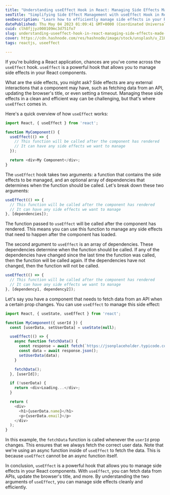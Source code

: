 ```yaml
---
title: "Understanding useEffect Hook in React: Managing Side Effects Made Simple"
seoTitle: "Simplifying Side Effect Management with useEffect Hook in React"
seoDescription: "Learn how to efficiently manage side effects in your React components using the useEffect hook. Simplify your code and improve performance."
datePublished: Thu May 04 2023 01:09:41 GMT+0000 (Coordinated Universal Time)
cuid: clh8fjjyz000109mc3d751fo7
slug: understanding-useeffect-hook-in-react-managing-side-effects-made-simple
cover: https://cdn.hashnode.com/res/hashnode/image/stock/unsplash/u_Z1U7cKqnw/upload/6d32a2443fcb0dcd99cb01b4f89733d7.jpeg
tags: reactjs, useeffect

---
```


If you're building a React application, chances are you've come across the `useEffect` hook. `useEffect` is a powerful hook that allows you to manage side effects in your React components.

What are the side effects, you might ask? Side effects are any external interactions that a component may have, such as fetching data from an API, updating the browser's title, or even setting a timeout. Managing these side effects in a clean and efficient way can be challenging, but that's where `useEffect` comes in.

Here's a quick overview of how `useEffect` works:

```javascript
import React, { useEffect } from 'react';

function MyComponent() {
  useEffect(() => {
    // This function will be called after the component has rendered
    // It can have any side effects we want to manage
  });

  return <div>My Component</div>;
}
```

The `useEffect` hook takes two arguments: a function that contains the side effects to be managed, and an optional array of dependencies that determines when the function should be called. Let's break down these two arguments:

```javascript
useEffect(() => {
  // This function will be called after the component has rendered
  // It can have any side effects we want to manage
}, [dependencies]);
```

The function passed to `useEffect` will be called after the component has rendered. This means you can use this function to manage any side effects that need to happen after the component has loaded.

The second argument to `useEffect` is an array of dependencies. These dependencies determine when the function should be called. If any of the dependencies have changed since the last time the function was called, then the function will be called again. If the dependencies have not changed, then the function will not be called.

```javascript
useEffect(() => {
  // This function will be called after the component has rendered
  // It can have any side effects we want to manage
}, [dependency1, dependency2]);
```

Let's say you have a component that needs to fetch data from an API when a certain prop changes. You can use `useEffect` to manage this side effect:

```javascript
import React, { useState, useEffect } from 'react';

function MyComponent({ userId }) {
  const [userData, setUserData] = useState(null);

  useEffect(() => {
    async function fetchData() {
      const response = await fetch(`https://jsonplaceholder.typicode.com/users/${userId}`);
      const data = await response.json();
      setUserData(data);
    }

    fetchData();
  }, [userId]);

  if (!userData) {
    return <div>Loading...</div>;
  }

  return (
    <div>
      <h1>{userData.name}</h1>
      <p>{userData.email}</p>
    </div>
  );
}
```

In this example, the `fetchData` function is called whenever the `userId` prop changes. This ensures that we always fetch the correct user data. Note that we're using an async function inside of `useEffect` to fetch the data. This is because `useEffect` cannot be an async function itself.

In conclusion, `useEffect` is a powerful hook that allows you to manage side effects in your React components. With `useEffect`, you can fetch data from APIs, update the browser's title, and more. By understanding the two arguments of `useEffect`, you can manage side effects cleanly and efficiently.